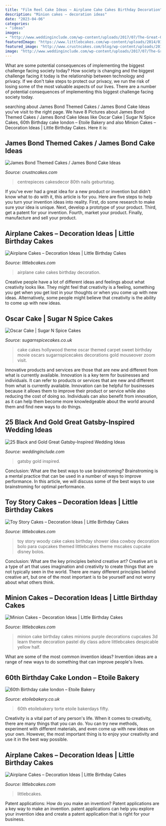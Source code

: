 ```yaml
---
title: "Film Reel Cake Ideas ~ Airplane Cake Cakes Birthday Decoration"
description: "Minion cakes – decoration ideas"
date: "2023-04-06"
categories:
- "ideas"
images:
- "http://www.weddinginclude.com/wp-content/uploads/2017/07/The-Great-Gatsby-wedding-of-dreams-wedding-venue-ideas.jpg"
featuredImage: "https://www.littlebcakes.com/wp-content/uploads/2014/01/Images-of-Airplane-Cakes.jpg"
featured_image: "http://www.crustncakes.com/blog/wp-content/uploads/2015/11/a42f87f845575c1ba3bdc99909bc14c0.jpg"
image: "http://www.weddinginclude.com/wp-content/uploads/2017/07/The-Great-Gatsby-wedding-of-dreams-wedding-venue-ideas.jpg"
---
```



What are some potential consequences of implementing the biggest challenge facing society today?
How society is changing and the biggest challenge facing it today is the relationship between technology and privacy. If we don't take steps to protect our privacy, we run the risk of losing some of the most valuable aspects of our lives. There are a number of potential consequences of implementing this biggest challenge facing society today.

	

		
searching about James Bond Themed Cakes / James Bond Cake Ideas you've visit to the right page. We have 8 Pictures about James Bond Themed Cakes / James Bond Cake Ideas like Oscar Cake | Sugar N Spice Cakes, 60th Birthday cake london – Etoile Bakery and also Minion Cakes – Decoration Ideas | Little Birthday Cakes. Here it is:
		
    
## James Bond Themed Cakes / James Bond Cake Ideas

<img loading=lazy src="http://www.crustncakes.com/blog/wp-content/uploads/2015/11/a42f87f845575c1ba3bdc99909bc14c0.jpg" onerror="this.onerror=null;this.src='https://tse1.mm.bing.net/th?id=OIP.24a7l3LY6xO6mwrD1mTAxQHaJ6&amp;pid=15.1';" alt="James Bond Themed Cakes / James Bond Cake Ideas">

_Source: crustncakes.com_

>centrepieces cakesdecor 80th nails geburtstag. 

	

If you've ever had a great idea for a new product or invention but didn't know what to do with it, this article is for you. Here are five steps to help you turn your invention ideas into reality. First, do some research to make sure your idea is unique. Next, develop a prototype of your product. Third, get a patent for your invention. Fourth, market your product. Finally, manufacture and sell your product.

    
## Airplane Cakes – Decoration Ideas | Little Birthday Cakes

<img loading=lazy src="http://www.littlebcakes.com/wp-content/uploads/2014/01/Airplane-Cake-Pictures.jpg" onerror="this.onerror=null;this.src='https://tse4.mm.bing.net/th?id=OIP.EadauMPA6kO612bg9yjRFAHaE8&amp;pid=15.1';" alt="Airplane Cakes – Decoration Ideas | Little Birthday Cakes">

_Source: littlebcakes.com_

>airplane cake cakes birthday decoration. 

	

Creative people have a lot of different ideas and feelings about what creativity looks like. They might feel that creativity is a feeling, something you get when you get lost in your thoughts or when you come up with new ideas. Alternatively, some people might believe that creativity is the ability to come up with new ideas.

    
## Oscar Cake | Sugar N Spice Cakes

<img loading=lazy src="http://www.sugarnspicecakes.co.uk/images/shop/more/407x585_1403177424OscarCake.jpg" onerror="this.onerror=null;this.src='https://tse2.mm.bing.net/th?id=OIP.FYz96ear7-MOaY1hVUgf1QAAAA&amp;pid=15.1';" alt="Oscar Cake | Sugar N Spice Cakes">

_Source: sugarnspicecakes.co.uk_

>cake cakes hollywood theme oscar themed carpet sweet birthday movie oscars sugarnspicecakes decorations gold mouseover zoom visit. 

	

Innovative products and services are those that are new and different from what is currently available.
Innovation is a key term for businesses and individuals. It can refer to products or services that are new and different from what is currently available. Innovation can be helpful for businesses because it allows them to improve their product or service while also reducing the cost of doing so. Individuals can also benefit from innovation, as it can help them become more knowledgeable about the world around them and find new ways to do things.

    
## 25 Black And Gold Great Gatsby-Inspired Wedding Ideas

<img loading=lazy src="http://www.weddinginclude.com/wp-content/uploads/2017/07/The-Great-Gatsby-wedding-of-dreams-wedding-venue-ideas.jpg" onerror="this.onerror=null;this.src='https://tse1.mm.bing.net/th?id=OIP.cB5WzCmCUSQp16JnEhNtvwHaLH&amp;pid=15.1';" alt="25 Black and Gold Great Gatsby-Inspired Wedding Ideas">

_Source: weddinginclude.com_

>gatsby gold inspired. 

	

Conclusion: What are the best ways to use brainstroming?
Brainstroming is a mental practice that can be used in a number of ways to improve performance. In this article, we will discuss some of the best ways to use brainstroming for optimal performance.

    
## Toy Story Cakes – Decoration Ideas | Little Birthday Cakes

<img loading=lazy src="http://www.littlebcakes.com/wp-content/uploads/2014/02/Toy-Story-Cakes.jpg" onerror="this.onerror=null;this.src='https://tse1.mm.bing.net/th?id=OIP.bapMZ-u2WMAUOaOsA05TngHaJ4&amp;pid=15.1';" alt="Toy Story Cakes – Decoration Ideas | Little Birthday Cakes">

_Source: littlebcakes.com_

>toy story woody cake cakes birthday shower idea cowboy decoration bolo para cupcakes themed littlebcakes theme mscakes cupcake disney bolos. 

	

Conclusion: What are the key principles behind creative art?
Creative art is a type of art that uses imagination and creativity to create things that are not typically seen in the world. There are many different principles behind creative art, but one of the most important is to be yourself and not worry about what others think.

    
## Minion Cakes – Decoration Ideas | Little Birthday Cakes

<img loading=lazy src="https://www.littlebcakes.com/wp-content/uploads/2014/02/Minion-Cake.jpg" onerror="this.onerror=null;this.src='https://tse2.mm.bing.net/th?id=OIP.VbXR6RYviWBmh6kBs5nCUwHaKo&amp;pid=15.1';" alt="Minion Cakes – Decoration Ideas | Little Birthday Cakes">

_Source: littlebcakes.com_

>minion cake birthday cakes minions purple decorations cupcakes 3d learn theme decoration pastel diy class adore littlebcakes despicable yellow half. 

	

What are some of the most common invention ideas?
Invention ideas are a range of new ways to do something that can improve people's lives.

    
## 60th Birthday Cake London – Etoile Bakery

<img loading=lazy src="https://etoilebakery.co.uk/wp-content/uploads/2019/11/UNADJUSTEDNONRAW_thumb_b7ee-768x1024.jpg" onerror="this.onerror=null;this.src='https://tse1.mm.bing.net/th?id=OIP.2dMvi7b719olcc9cH01XGwHaJ4&amp;pid=15.1';" alt="60th Birthday cake london – Etoile Bakery">

_Source: etoilebakery.co.uk_

>60th etoilebakery torte etoile bakerdays fifty. 

	

Creativity is a vital part of any person's life. When it comes to creativity, there are many things that you can do. You can try new methods, experiment with different materials, and even come up with new ideas on your own. However, the most important thing is to enjoy your creativity and use it in the best way possible.

    
## Airplane Cakes – Decoration Ideas | Little Birthday Cakes

<img loading=lazy src="https://www.littlebcakes.com/wp-content/uploads/2014/01/Images-of-Airplane-Cakes.jpg" onerror="this.onerror=null;this.src='https://tse2.mm.bing.net/th?id=OIP.u6qw-aU5zHlSrO_0EALpfwHaFj&amp;pid=15.1';" alt="Airplane Cakes – Decoration Ideas | Little Birthday Cakes">

_Source: littlebcakes.com_

>littlebcakes. 

	

Patent applications: How do you make an invention?
Patent applications are a key way to make an invention. patent applications can help you explore your invention idea and create a patent application that is right for your business.

